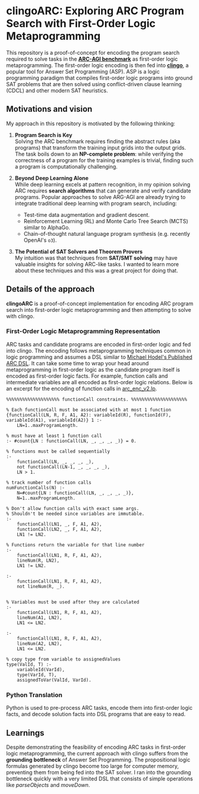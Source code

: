 # clingoARC: Exploring ARC Program Search with First-Order Logic Metaprogramming

This repository is a proof-of-concept for encoding the program search required to solve tasks in the [**ARC-AGI benchmark**](https://arcprize.org/arc) as first-order logic metaprogramming. 
The first-order logic encoding is then fed into [**clingo**](https://potassco.org/clingo/), a popular tool for Answer Set Programming (ASP). ASP is a logic programming paradigm that compiles first-order logic programs into ground SAT problems that are then solved using conflict-driven clause learning (CDCL) and other modern SAT heuristics. 


## Motivations and vision

My approach in this repository is motivated by the following thinking:

1. **Program Search is Key**  
   Solving the ARC benchmark requires finding the abstract rules (aka programs) that transform the training input grids into the output grids.
   The task boils down to an **NP-complete problem**: while verifying the correctness of a program for the training examples is trivial, finding such a program is computationally challenging.

2. **Beyond Deep Learning Alone**  
   While deep learning excels at pattern recognition, in my opinion solving ARC requires **search algorithms** that can generate and verify candidate programs. Popular approaches to solve ARG-AGI are already trying to integrate traditional deep learning with program search, including:
   - Test-time data augmentation and gradient descent.  
   - Reinforcement Learning (RL) and Monte Carlo Tree Search (MCTS) similar to AlphaGo.  
   - Chain-of-thought natural language program synthesis (e.g. recently OpenAI's `o3`).  

3. **The Potential of SAT Solvers and Theorem Provers**  
   My intuition was that techniques from **SAT/SMT solving** may have valuable insights for solving ARC-like tasks. I wanted to learn more about these techniques and this was a great project for doing that.


## Details of the approach

**clingoARC** is a proof-of-concept implementation for encoding ARC program search into first-order logic metaprogramming and then attempting to solve with clingo. 
  
### First-Order Logic Metaprogramming Representation  
  ARC tasks and candidate programs are encoded in first-order logic and fed into clingo. The encoding follows metaprogramming techniques common in logic programming and assumes a DSL similar to [Michael Hodel's Published ARC DSL](https://github.com/michaelhodel/arc-dsl). It can take some time to wrap your head around metaprogramming in first-order logic as the candidate program itself is encoded as first-order logic facts. For example, function calls and intermediate variables are all encoded as first-order logic relations. Below is an excerpt for the encoding of function calls in [arc_enc_v2.lp](https://github.com/jblackwood/clingoArc/blob/a7adb4fe1055d283572f35ae704bf1079b0a415b/src/arc_enc_v2.lp#L148).

```
%%%%%%%%%%%%%%%%%%%% functionCall constraints. %%%%%%%%%%%%%%%%%%%%%

% Each functionCall must be associated with at most 1 function
{functionCall(LN, R, F, A1, A2): variableId(R), functionId(F), variableId(A1), variableId(A2)} 1 :- 
    LN=1..maxProgramLength.

% must have at least 1 function call
:- #count{LN : functionCall(LN, _, _, _, _)} = 0.

% functions must be called sequentially
:-
    functionCall(LN, _, _, _, _),
    not functionCall(LN-1, _, _, _, _),
    LN > 1.

% track number of function calls
numFunctionCalls(N) :-
    N=#count{LN : functionCall(LN, _, _, _, _)},
    N=1..maxProgramLength.

% Don't allow function calls with exact same args. 
% Shouldn't be needed since variables are immutable.
:-
    functionCall(LN1, _, F, A1, A2),
    functionCall(LN2, _, F, A1, A2),
    LN1 != LN2.

% Functions return the variable for that line number
:-
    functionCall(LN1, R, F, A1, A2),
    lineNum(R, LN2),
    LN1 != LN2.

:-
    functionCall(LN1, R, F, A1, A2),
    not lineNum(R, _).


% Variables must be used after they are calculated
:- 
    functionCall(LN1, R, F, A1, A2),
    lineNum(A1, LN2),
    LN1 <= LN2.

:- 
    functionCall(LN1, R, F, A1, A2),
    lineNum(A2, LN2),
    LN1 <= LN2.

% copy type from variable to assignedValues
type(ValId, T) :-
    variableId(VarId),
    type(VarId, T),
    assignedToVar(ValId, VarId).

```

### Python Translation  
Python is used to pre-process ARC tasks, encode them into first-order logic facts, and decode solution facts into DSL programs that are easy to read.

## Learnings
Despite demonstrating the feasibility of encoding ARC tasks in first-order logic metaprogramming, the current approach with clingo suffers from the **grounding bottleneck** of Answer Set Programming. The propositional logic formulas generated by clingo become too large for computer memory, preventing them from being fed into the SAT solver. I ran into the grounding bottleneck quickly with a very limited DSL that consists of simple operations like *parseObjects* and *moveDown*.

